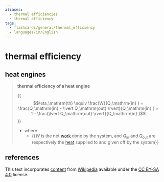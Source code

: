 ```yaml
---
aliases:
  - thermal efficiencies
  - thermal efficiency
tags:
  - flashcards/general/thermal_efficiency
  - languages/in/English
---
```


# thermal efficiency

## heat engines

> __thermal efficiency of a heat engine__
>
> {{$$\eta_\mathrm{th} \equiv \frac{W}{Q_\mathrm{in} } = \frac{Q_\mathrm{in} - \lvert Q_\mathrm{out} \rvert}{Q_\mathrm{in} } = 1 - \frac{\lvert Q_\mathrm{out} \rvert}{Q_\mathrm{in} }$$}}
>
> - where
>     - {{$W$ is the net [work](work%20(physics).md) done by the system, and $Q_\mathrm{in}$ and $Q_\mathrm{out}$ are respectively the [heat](heat.md) supplied to and given off by the system}} <!--SR:!2024-01-01,10,270!2024-01-06,15,290-->

## references

This text incorporates [content](https://en.wikipedia.org/wiki/thermal_efficiency) from [Wikipedia](Wikipedia.md) available under the [CC BY-SA 4.0](https://creativecommons.org/licenses/by-sa/4.0/) license.
